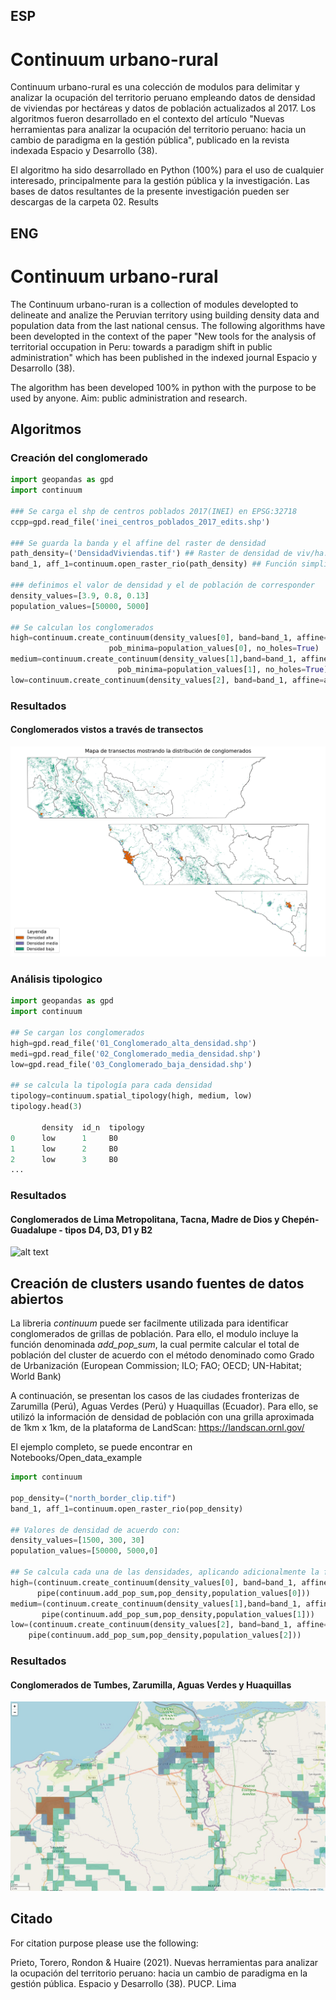 ## ESP
# Continuum urbano-rural

Continuum urbano-rural es una colección de modulos para delimitar y analizar la ocupación del territorio peruano empleando datos de densidad de viviendas por hectáreas y datos de población actualizados al 2017. Los algoritmos fueron desarrollado en el contexto del artículo "Nuevas herramientas para analizar la ocupación del territorio peruano: hacia un cambio de paradigma en la gestión pública", publicado en la revista indexada Espacio y Desarrollo (38).

El algoritmo ha sido desarrollado en Python (100%) para el uso de cualquier interesado, principalmente para la gestión pública y la investigación. Las bases de datos resultantes de la presente investigación pueden ser descargas de la carpeta 02. Results


## ENG
# Continuum urbano-rural

The Continuum urbano-ruran is a collection of modules developted to delineate and analize the Peruvian territory using building density data and population data from the last national census. The following algorithms have been developted in the context of the paper "New tools for the analysis of territorial occupation in Peru: towards a paradigm shift in public administration" which has been published in the indexed journal Espacio y Desarrollo (38). 

The algorithm has been developed 100% in python with the purpose to be used by anyone. Aim: public administration and research.

## Algoritmos

### Creación del conglomerado

```python
import geopandas as gpd
import continuum

### Se carga el shp de centros poblados 2017(INEI) en EPSG:32718
ccpp=gpd.read_file('inei_centros_poblados_2017_edits.shp')

### Se guarda la banda y el affine del raster de densidad
path_density=('DensidadViviendas.tif') ## Raster de densidad de viv/ha.
band_1, aff_1=continuum.open_raster_rio(path_density) ## Función simplificada de rasterio.open()

### definimos el valor de densidad y el de población de corresponder 
density_values=[3.9, 0.8, 0.13]
population_values=[50000, 5000]

## Se calculan los conglomerados
high=continuum.create_continuum(density_values[0], band=band_1, affine=aff_1, ccpp_shp=ccpp,
                      pob_minima=population_values[0], no_holes=True)
medium=continuum.create_continuum(density_values[1],band=band_1, affine=aff_1,ccpp_shp=ccpp,
                        pob_minima=population_values[1], no_holes=True)
low=continuum.create_continuum(density_values[2], band=band_1, affine=aff_1)
```
### Resultados

#### Conglomerados vistos a través de transectos
![alt text](https://github.com/gprietoe/Continuo-urbano-rural/blob/main/03.%20Images/transectos_pais_2.jpg?raw=true "Transectos")
           
### Análisis tipologico

```python
import geopandas as gpd 
import continuum

## Se cargan los conglomerados
high=gpd.read_file('01_Conglomerado_alta_densidad.shp')
medi=gpd.read_file('02_Conglomerado_media_densidad.shp')
low=gpd.read_file('03_Conglomerado_baja_densidad.shp')

## se calcula la tipología para cada densidad 
tipology=continuum.spatial_tipology(high, medium, low)
tipology.head(3)

       density  id_n  tipology 
0      low      1     B0     
1      low      2     B0
2      low      3     B0
...

```
### Resultados
#### Conglomerados de Lima Metropolitana, Tacna, Madre de Dios y Chepén-Guadalupe - tipos D4, D3, D1 y B2
![alt text](https://github.com/gprietoe/Continuo-urbano-rural/blob/main/03.%20Images/Casos_tipología_pais_2.jpg?raw=true "Casos_tipología")


## Creación de clusters usando fuentes de datos abiertos
La libreria *continuum* puede ser facilmente utilizada para identificar conglomerados de grillas de población. Para ello, el modulo incluye la función denominada *add_pop_sum*, la cual permite calcular el total de población del cluster de acuerdo con el método denominado como Grado de Urbanización (European Commission; ILO; FAO; OECD; UN-Habitat; World Bank)

A continuación, se presentan los casos de las ciudades fronterizas de Zarumilla (Perú), Aguas Verdes (Perú) y Huaquillas (Ecuador). Para ello, se utilizó la información de densidad de población con una grilla aproximada de 1km x 1km, de la plataforma de LandScan: https://landscan.ornl.gov/ 

El ejemplo completo, se puede encontrar en Notebooks/Open_data_example

```python
import continuum

pop_density=("north_border_clip.tif")
band_1, aff_1=continuum.open_raster_rio(pop_density)

## Valores de densidad de acuerdo con:
density_values=[1500, 300, 30]
population_values=[50000, 5000,0]

## Se calcula cada una de las densidades, aplicando adicionalmente la función *add_pop_sum* para calcular la suma de la población
high=(continuum.create_continuum(density_values[0], band=band_1, affine=aff_1, no_holes=True,crs_EPSG=4326, pixel_con=8).
      pipe(continuum.add_pop_sum,pop_density,population_values[0]))
medium=(continuum.create_continuum(density_values[1],band=band_1, affine=aff_1, no_holes=True,crs_EPSG=4326, pixel_con=8).
       pipe(continuum.add_pop_sum,pop_density,population_values[1]))
low=(continuum.create_continuum(density_values[2], band=band_1, affine=aff_1, crs_EPSG=4326).
    pipe(continuum.add_pop_sum,pop_density,population_values[2]))

```
### Resultados
#### Conglomerados de Tumbes, Zarumilla, Aguas Verdes y Huaquillas
![alt text](https://github.com/gprietoe/Continuo-urbano-rural/blob/main/03.%20Images/Cities_b.jpg?raw=true "Ciudades fronterizas")

## Citado 

For citation purpose please use the following:

Prieto, Torero, Rondon & Huaire (2021). Nuevas herramientas para analizar la ocupación del territorio peruano: hacia un cambio de paradigma en la gestión pública. Espacio y Desarrollo (38). PUCP. Lima

